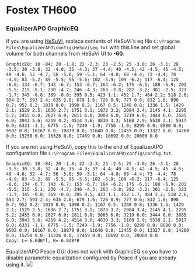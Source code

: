 # Fostex TH600
### EqualizerAPO GraphicEQ
If you are using [HeSuVi](https://sourceforge.net/projects/hesuvi/), replace contents of HeSuVi's eq file `C:\Program Files\EqualizerAPO\config\HeSuVi\eq.txt` with this line and set global volume for both channels from HeSuVi UI to **-60**.
```
GraphicEQ: 10 -84; 20 -1.8; 22 -2.3; 23 -2.5; 25 -3.0; 26 -3.1; 28 -3.5; 30 -3.8; 32 -4.0; 35 -4.3; 37 -4.4; 40 -4.5; 42 -4.5; 45 -4.5; 49 -4.6; 52 -4.7; 56 -5.0; 59 -5.1; 64 -4.8; 68 -4.4; 73 -4.4; 78 -4.9; 83 -5.2; 89 -5.5; 95 -5.6; 102 -5.9; 109 -6.2; 117 -6.4; 125 -6.6; 134 -6.7; 143 -6.7; 153 -6.7; 164 -6.2; 175 -6.1; 188 -5.9; 201 -5.5; 215 -5.1; 230 -4.7; 246 -4.3; 263 -3.8; 282 -3.2; 301 -2.5; 323 -1.7; 345 -0.8; 369 -0.0; 395 0.5; 423 1.1; 452 1.7; 484 2.2; 518 2.6; 554 2.7; 593 2.4; 635 2.0; 679 1.6; 726 0.9; 777 0.6; 832 1.8; 890 0.7; 952 0.2; 1019 0.0; 1090 0.2; 1167 0.5; 1248 0.8; 1336 1.5; 1429 2.1; 1529 2.5; 1636 2.7; 1751 3.1; 1873 3.2; 2004 3.4; 2145 4.1; 2295 5.2; 2455 6.0; 2627 6.0; 2811 6.0; 3008 6.0; 3219 6.0; 3444 6.0; 3685 6.0; 3943 5.6; 4219 4.2; 4514 3.6; 4830 3.3; 5168 2.9; 5530 2.1; 5917 0.0; 6331 -1.1; 6775 -1.5; 7249 -1.9; 7756 -1.0; 8299 0.0; 8880 0.0; 9502 0.0; 10167 0.0; 10879 0.0; 11640 0.0; 12455 0.0; 13327 0.0; 14260 0.0; 15258 0.0; 16326 0.0; 17469 0.0; 18692 0.0; 20000 0.0
```
If you are not using HeSuVi, copy this to the end of EqualizerAPO configuration file `C:\Program Files\EqualizerAPO\config\config.txt`.
```
GraphicEQ: 10 -84; 20 -1.8; 22 -2.3; 23 -2.5; 25 -3.0; 26 -3.1; 28 -3.5; 30 -3.8; 32 -4.0; 35 -4.3; 37 -4.4; 40 -4.5; 42 -4.5; 45 -4.5; 49 -4.6; 52 -4.7; 56 -5.0; 59 -5.1; 64 -4.8; 68 -4.4; 73 -4.4; 78 -4.9; 83 -5.2; 89 -5.5; 95 -5.6; 102 -5.9; 109 -6.2; 117 -6.4; 125 -6.6; 134 -6.7; 143 -6.7; 153 -6.7; 164 -6.2; 175 -6.1; 188 -5.9; 201 -5.5; 215 -5.1; 230 -4.7; 246 -4.3; 263 -3.8; 282 -3.2; 301 -2.5; 323 -1.7; 345 -0.8; 369 -0.0; 395 0.5; 423 1.1; 452 1.7; 484 2.2; 518 2.6; 554 2.7; 593 2.4; 635 2.0; 679 1.6; 726 0.9; 777 0.6; 832 1.8; 890 0.7; 952 0.2; 1019 0.0; 1090 0.2; 1167 0.5; 1248 0.8; 1336 1.5; 1429 2.1; 1529 2.5; 1636 2.7; 1751 3.1; 1873 3.2; 2004 3.4; 2145 4.1; 2295 5.2; 2455 6.0; 2627 6.0; 2811 6.0; 3008 6.0; 3219 6.0; 3444 6.0; 3685 6.0; 3943 5.6; 4219 4.2; 4514 3.6; 4830 3.3; 5168 2.9; 5530 2.1; 5917 0.0; 6331 -1.1; 6775 -1.5; 7249 -1.9; 7756 -1.0; 8299 0.0; 8880 0.0; 9502 0.0; 10167 0.0; 10879 0.0; 11640 0.0; 12455 0.0; 13327 0.0; 14260 0.0; 15258 0.0; 16326 0.0; 17469 0.0; 18692 0.0; 20000 0.0
Copy: L=-6.0dB*l, R=-6.0dB*R
```
EqualizerAPO Peace GUI does not work with GraphicEQ so you have to disable parametric equalization configured by Peace if you are already using it.
![](https://raw.githubusercontent.com/jaakkopasanen/AutoEq/master/results/Headphone.com/headphoncecom/onear/Fostex%20TH600/Fostex%20TH600.png)
